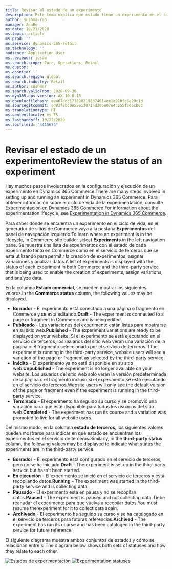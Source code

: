 ```yaml
---
title: Revisar el estado de un experimento
description: Este tema explica qué estado tiene un experimento en el ciclo de vida de la experimentación en Dynamics 365 Commerce.
author: sushma-rao
manager: AnnBe
ms.date: 10/21/2020
ms.topic: article
ms.prod: ''
ms.service: dynamics-365-retail
ms.technology: ''
audience: Application User
ms.reviewer: josaw
ms.search.scope: Core, Operations, Retail
ms.custom: ''
ms.assetid: ''
ms.search.region: global
ms.search.industry: Retail
ms.author: sushmar
ms.search.validFrom: 2020-09-30
ms.dyn365.ops.version: AX 10.0.13
ms.openlocfilehash: eea67ddc1718902198b74614ee1a910fc6e29c1d
ms.sourcegitcommit: cd83f2bc0e52e13071ad306e07e4c255fc65cb03
ms.translationtype: HT
ms.contentlocale: es-ES
ms.lasthandoff: 10/22/2020
ms.locfileid: "4415676"
---
```

# <a name="review-the-status-of-an-experiment"></a><span data-ttu-id="264b1-103">Revisar el estado de un experimento</span><span class="sxs-lookup"><span data-stu-id="264b1-103">Review the status of an experiment</span></span>
<span data-ttu-id="264b1-104">Hay muchos pasos involucrados en la configuración y ejecución de un experimento en Dynamics 365 Commerce.</span><span class="sxs-lookup"><span data-stu-id="264b1-104">There are many steps involved in setting up and running an experiment in Dynamics 365 Commerce.</span></span> <span data-ttu-id="264b1-105">Para obtener información sobre el ciclo de vida de la experimentación, consulte [Experimentación en Dynamics 365 Commerce](experimentation-overview.md).</span><span class="sxs-lookup"><span data-stu-id="264b1-105">For information about the experimentation lifecycle, see [Experimentation in Dynamics 365 Commerce](experimentation-overview.md).</span></span>

<span data-ttu-id="264b1-106">Para saber dónde se encuentra un experimento en el ciclo de vida, en el generador de sitios de Commerce vaya a la pestaña **Experimentos** del panel de navegación izquierdo.</span><span class="sxs-lookup"><span data-stu-id="264b1-106">To learn where an experiment is in the lifecycle, in Commerce site builder select **Experiments** in the left navigation pane.</span></span> <span data-ttu-id="264b1-107">Se muestra una lista de experimentos con el estado de cada experimento tanto en Commerce como en el servicio de terceros que se está utilizando para permitir la creación de experimentos, asignar variaciones y analizar datos.</span><span class="sxs-lookup"><span data-stu-id="264b1-107">A list of experiments is displayed with the status of each experiment in both Commerce and the third-party service that is being used to enable the creation of experiments, assign variations, and analyze data.</span></span>

<span data-ttu-id="264b1-108">En la columna **Estado comercial**, se pueden mostrar los siguientes valores.</span><span class="sxs-lookup"><span data-stu-id="264b1-108">In the **Commerce status** column, the following values may be displayed.</span></span> 
- <span data-ttu-id="264b1-109">**Borrador** - El experimento está conectado a una página o fragmento en Commerce y se está editando.</span><span class="sxs-lookup"><span data-stu-id="264b1-109">**Draft** - The experiment is connected to a page or fragment in Commerce and is being edited.</span></span>
- <span data-ttu-id="264b1-110">**Publicado** - Las variaciones del experimento están listas para mostrarse en su sitio web.</span><span class="sxs-lookup"><span data-stu-id="264b1-110">**Published** - The experiment variations are ready to be displayed on your website.</span></span> <span data-ttu-id="264b1-111">Si el experimento se está ejecutando en el servicio de terceros, los usuarios del sitio web verán una variación de la página o el fragmento seleccionado por el servicio de terceros.</span><span class="sxs-lookup"><span data-stu-id="264b1-111">If the experiment is running in the third-party service, website users will see a variation of the page or fragment as selected by the third-party service.</span></span>
- <span data-ttu-id="264b1-112">**Inédito** - El experimento ya no está disponible en su sitio web.</span><span class="sxs-lookup"><span data-stu-id="264b1-112">**Unpublished** - The experiment is no longer available on your website.</span></span> <span data-ttu-id="264b1-113">Los usuarios del sitio web solo verán la versión predeterminada de la página o el fragmento incluso si el experimento se está ejecutando en el servicio de terceros.</span><span class="sxs-lookup"><span data-stu-id="264b1-113">Website users will only see the default version of the page or fragment even if the experiment is running in the third-party service.</span></span>
- <span data-ttu-id="264b1-114">**Terminado** - El experimento ha seguido su curso y se promovió una variación para que esté disponible para todos los usuarios del sitio web.</span><span class="sxs-lookup"><span data-stu-id="264b1-114">**Completed** - The experiment has run its course and a variation was promoted to live for all website users.</span></span>

<span data-ttu-id="264b1-115">Del mismo modo, en la columna **estado de terceros**, los siguientes valores pueden mostrarse para indicar en qué estado se encuentran los experimentos en el servicio de terceros.</span><span class="sxs-lookup"><span data-stu-id="264b1-115">Similarly, in the **third-party status** column, the following values may be displayed to indicate what status the experiments are in the third-party service.</span></span>
- <span data-ttu-id="264b1-116">**Borrador** - El experimento está configurado en el servicio de terceros, pero no se ha iniciado.</span><span class="sxs-lookup"><span data-stu-id="264b1-116">**Draft** - The experiment is set up in the third-party service but hasn't been started.</span></span>
- <span data-ttu-id="264b1-117">**En ejecución** - El experimento se inició en el servicio de terceros y está recopilando datos.</span><span class="sxs-lookup"><span data-stu-id="264b1-117">**Running** - The experiment was started in the third-party service and is collecting data.</span></span>
- <span data-ttu-id="264b1-118">**Pausado** - El experimento está en pausa y no se recopilan datos.</span><span class="sxs-lookup"><span data-stu-id="264b1-118">**Paused** - The experiment is paused and not collecting data.</span></span> <span data-ttu-id="264b1-119">Debe reanudar el experimento para que vuelva a recopilar datos.</span><span class="sxs-lookup"><span data-stu-id="264b1-119">You must resume the experiment for it to collect data again.</span></span>
- <span data-ttu-id="264b1-120">**Archivado** - El experimento ha seguido su curso y se ha catalogado en el servicio de terceros para futuras referencias.</span><span class="sxs-lookup"><span data-stu-id="264b1-120">**Archived** - The experiment has run its course and has been cataloged in the third-party service for future reference.</span></span>

<span data-ttu-id="264b1-121">El siguiente diagrama muestra ambos conjuntos de estados y cómo se relacionan entre sí.</span><span class="sxs-lookup"><span data-stu-id="264b1-121">The diagram below shows both sets of statuses and how they relate to each other.</span></span>

<span data-ttu-id="264b1-122">[ ![Estados de experimentación](./media/experimentation_statuses.svg) ](./media/experimentation_statuses.svg#lightbox)</span><span class="sxs-lookup"><span data-stu-id="264b1-122">[ ![Experimentation statuses](./media/experimentation_statuses.svg) ](./media/experimentation_statuses.svg#lightbox)</span></span>
